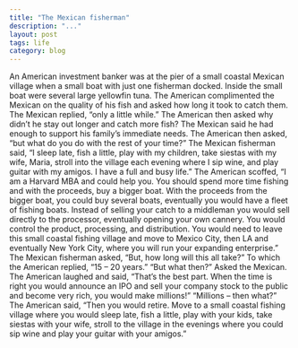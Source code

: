 ```yaml
---
title: "The Mexican fisherman"
description: "..."
layout: post
tags: life
category: blog
---
```


An American investment banker was at the pier of a small coastal Mexican village when a small boat with just one fisherman docked. Inside the small boat were several large yellowfin tuna. The American complimented the Mexican on the quality of his fish and asked how long it took to catch them.
The Mexican replied, “only a little while.”
The American then asked why didn’t he stay out longer and catch more fish?
The Mexican said he had enough to support his family’s immediate needs.
The American then asked, “but what do you do with the rest of your time?”
The Mexican fisherman said, “I sleep late, fish a little, play with my children, take siestas with my wife, Maria, stroll into the village each evening where I sip wine, and play guitar with my amigos. I have a full and busy life.”
The American scoffed, “I am a Harvard MBA and could help you. You should spend more time fishing and with the proceeds, buy a bigger boat. With the proceeds from the bigger boat, you could buy several boats, eventually you would have a fleet of fishing boats. Instead of selling your catch to a middleman you would sell directly to the processor, eventually opening your own cannery. You would control the product, processing, and distribution. You would need to leave this small coastal fishing village and move to Mexico City, then LA and eventually New York City, where you will run your expanding enterprise.”
The Mexican fisherman asked, “But, how long will this all take?”
To which the American replied, “15 – 20 years.”
“But what then?” Asked the Mexican.
The American laughed and said, “That’s the best part. When the time is right you would announce an IPO and sell your company stock to the public and become very rich, you would make millions!”
“Millions – then what?”
The American said, “Then you would retire. Move to a small coastal fishing village where you would sleep late, fish a little, play with your kids, take siestas with your wife, stroll to the village in the evenings where you could sip wine and play your guitar with your amigos.”
